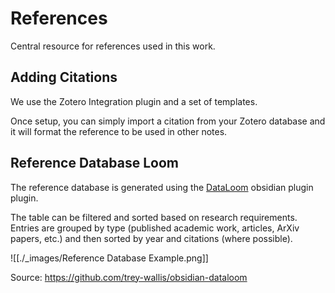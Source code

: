 # References

Central resource for references used in this work.

## Adding Citations

We use the Zotero Integration plugin and a set of templates. 

Once setup, you can simply import a citation from your Zotero database and it will format the reference to be used in other notes. 


## Reference Database Loom

The reference database is generated using the [DataLoom](https://dataloom.xyz/) obsidian plugin plugin.

The table can be filtered and sorted based on research requirements. Entries are grouped by type (published academic work, articles, ArXiv papers, etc.) and then sorted by year and citations (where possible).

![[./_images/Reference Database Example.png]]


Source: https://github.com/trey-wallis/obsidian-dataloom 

